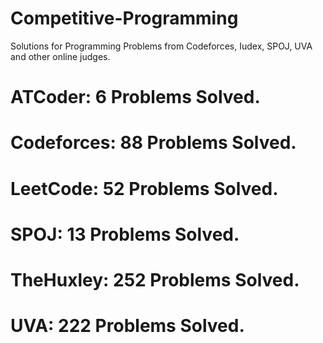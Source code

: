 # Competitive-Programming
Solutions for Programming Problems from Codeforces, Iudex, SPOJ, UVA and other online judges.

# ATCoder: 6 Problems Solved.
# Codeforces: 88 Problems Solved.
# LeetCode: 52 Problems Solved.
# SPOJ: 13 Problems Solved.
# TheHuxley: 252 Problems Solved.
# UVA: 222 Problems Solved.
